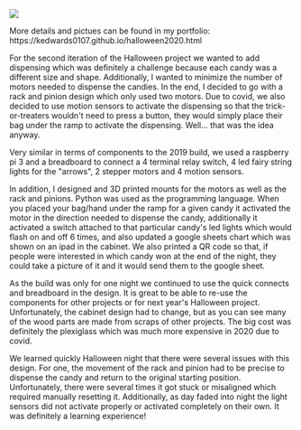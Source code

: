 ![](giphy.gif)

<p>More details and pictues can be found in my portfolio: https://kedwards0107.github.io/halloween2020.html</p> 
<p>
 For the second iteration of the Halloween project we wanted to add dispensing which was definitely a challenge because each candy was a different size and shape. Additionally, I wanted to minimize the number of motors needed to dispense the candies. In the end, I decided to go with a rack and pinion design which only used two motors. Due to covid, we also decided to use motion sensors to activate the dispensing so that the trick-or-treaters wouldn't need to press a button, they would simply place their bag under the ramp to activate the dispensing. Well... that was the idea anyway.
  
  Very similar in terms of components to the 2019 build, we used a raspberry pi 3 and a breadboard to connect a 4 terminal relay switch, 4 led fairy string lights for the "arrows", 2 stepper motors and 4 motion sensors.

In addition, I designed and 3D printed mounts for the motors as well as the rack and pinions. Python was used as the programming language. When you placed your bag/hand under the ramp for a given candy it activated the motor in the direction needed to dispense the candy, additionally it activated a switch attached to that particular candy's led lights which would flash on and off 6 times, and also updated a google sheets chart which was shown on an ipad in the cabinet. We also printed a QR code so that, if people were interested in which candy won at the end of the night, they could take a picture of it and it would send them to the google sheet.

As the build was only for one night we continued to use the quick connects and breadboard in the design. It is great to be able to re-use the components for other projects or for next year's Halloween project. Unfortunately, the cabinet design had to change, but as you can see many of the wood parts are made from scraps of other projects. The big cost was definitely the plexiglass which was much more expensive in 2020 due to covid.

We learned quickly Halloween night that there were several issues with this design. For one, the movement of the rack and pinion had to be precise to dispense the candy and return to the original starting position. Unfortunately, there were several times it got stuck or misaligned which required manually resetting it. Additionally, as day faded into night the light sensors did not activate properly or activated completely on their own. It was definitely a learning experience!
</p>

